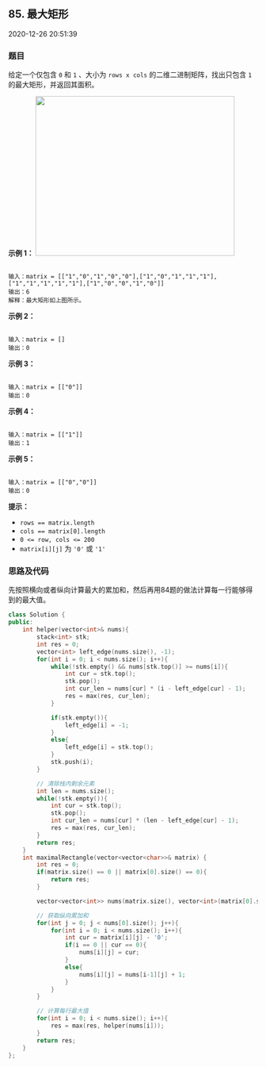 ## 85. 最大矩形    

2020-12-26 20:51:39

### 题目

给定一个仅包含 ``0`` 和 ``1`` 、大小为 ``rows x cols`` 的二维二进制矩阵，找出只包含 ``1`` 的最大矩形，并返回其面积。      

 

**示例 1：**
<img alt="" src="https://assets.leetcode.com/uploads/2020/09/14/maximal.jpg" style="width: 402px; height: 322px;" />      
```

输入：matrix = [["1","0","1","0","0"],["1","0","1","1","1"],["1","1","1","1","1"],["1","0","0","1","0"]]
输出：6
解释：最大矩形如上图所示。
```

**示例 2：**

```

输入：matrix = []
输出：0
```

**示例 3：**

```

输入：matrix = [["0"]]
输出：0
```

**示例 4：**

```

输入：matrix = [["1"]]
输出：1
```

**示例 5：**

```

输入：matrix = [["0","0"]]
输出：0
```

 

**提示：**


- ``rows == matrix.length``
- ``cols == matrix[0].length``
- ``0 <= row, cols <= 200``
- ``matrix[i][j]`` 为 ``'0'`` 或 ``'1'``



### 思路及代码

先按照横向或者纵向计算最大的累加和，然后再用84题的做法计算每一行能够得到的最大值。

```cpp
class Solution {
public:
    int helper(vector<int>& nums){
        stack<int> stk;
        int res = 0;
        vector<int> left_edge(nums.size(), -1);
        for(int i = 0; i < nums.size(); i++){
            while(!stk.empty() && nums[stk.top()] >= nums[i]){
                int cur = stk.top();
                stk.pop();
                int cur_len = nums[cur] * (i - left_edge[cur] - 1);
                res = max(res, cur_len);
            }

            if(stk.empty()){
                left_edge[i] = -1;
            }
            else{
                left_edge[i] = stk.top();
            }
            stk.push(i);
        }

        // 清除栈内剩余元素
        int len = nums.size();
        while(!stk.empty()){
            int cur = stk.top();
            stk.pop();
            int cur_len = nums[cur] * (len - left_edge[cur] - 1);
            res = max(res, cur_len);
        }
        return res;
    }
    int maximalRectangle(vector<vector<char>>& matrix) {
        int res = 0;
        if(matrix.size() == 0 || matrix[0].size() == 0){
            return res;
        }

        vector<vector<int>> nums(matrix.size(), vector<int>(matrix[0].size(), 0));

        // 获取纵向累加和
        for(int j = 0; j < nums[0].size(); j++){
            for(int i = 0; i < nums.size(); i++){
                int cur = matrix[i][j] - '0';
                if(i == 0 || cur == 0){
                    nums[i][j] = cur;
                }
                else{
                    nums[i][j] = nums[i-1][j] + 1;
                }
            }
        }

        // 计算每行最大值
        for(int i = 0; i < nums.size(); i++){
            res = max(res, helper(nums[i]));
        }
        return res;
    }
};
```